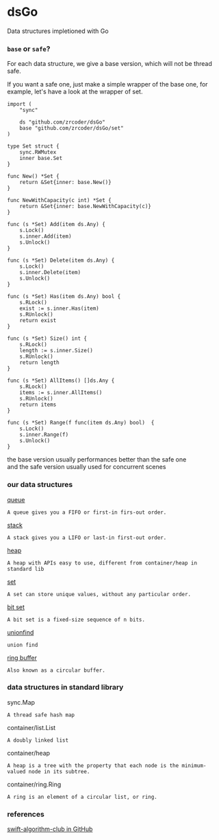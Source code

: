 # dsGo
Data structures impletioned with Go

### `base` or `safe`?
For each data structure, we give a base version, which will not be thread safe.

If you want a safe one, just make a simple wrapper of the base one, for example, let's have a look at the wrapper of set. 
```
import (
	"sync"
 
	ds "github.com/zrcoder/dsGo"
	base "github.com/zrcoder/dsGo/set"
)
 
type Set struct {
	sync.RWMutex
	inner base.Set
}
 
func New() *Set {
	return &Set{inner: base.New()}
}
 
func NewWithCapacity(c int) *Set {
	return &Set{inner: base.NewWithCapacity(c)}
}
 
func (s *Set) Add(item ds.Any) {
	s.Lock()
	s.inner.Add(item)
	s.Unlock()
}
 
func (s *Set) Delete(item ds.Any) {
	s.Lock()
	s.inner.Delete(item)
	s.Unlock()
}
 
func (s *Set) Has(item ds.Any) bool {
	s.RLock()
	exist := s.inner.Has(item)
	s.RUnlock()
	return exist
}
 
func (s *Set) Size() int {
	s.RLock()
	length := s.inner.Size()
	s.RUnlock()
	return length
}
 
func (s *Set) AllItems() []ds.Any {
	s.RLock()
	items := s.inner.AllItems()
	s.RUnlock()
	return items
}

func (s *Set) Range(f func(item ds.Any) bool)  {
	s.Lock()
	s.inner.Range(f)
	s.Unlock()
}

```
the base version usually performances better than the safe one <br>
and the safe version usually used for concurrent scenes
### our data structures
[queue](queue/queue.go)
```text
A queue gives you a FIFO or first-in firs-out order.
```
[stack](stack/stack.go)
```text
A stack gives you a LIFO or last-in first-out order.
```
[heap](heap/readme.md)
```text
A heap with APIs easy to use, different from container/heap in standard lib
```
[set](set/set.go)
```text
A set can store unique values, without any particular order.
```
[bit set](bitset/bitset.go)
```text
A bit set is a fixed-size sequence of n bits.
```
[unionfind](unionfind/readme.md)
```text
union find
```
[ring buffer](ringbuffer/ringbuffer.go)
```
Also known as a circular buffer.
```
### data structures in standard library
sync.Map
```
A thread safe hash map
```
container/list.List
```
A doubly linked list
```
container/heap
```
A heap is a tree with the property that each node is the minimum-valued node in its subtree.
```
container/ring.Ring
```
A ring is an element of a circular list, or ring.
```
### references
[swift-algorithm-club in GitHub](https://github.com/raywenderlich/swift-algorithm-club)
